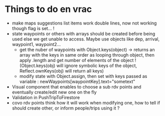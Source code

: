 # Things to do en vrac

- make maps suggestions list items work double lines, now not working though flag is set... !
- state waypoints or others with arrays should be created before being used else we get unable to access. Maybe use objects like dep, arrival, waypoint1, waypoint2...
  - get the nuber of waypoints with Object.keys(object) -> returns an array with the keys in same order as looping through object, then apply .length and get number of elements of the object ! (Object.keys(obj) will ignore symbolic keys of the object, Reflect.ownKeys(obj) will return all keys)
  - modify state with Object.assign, then set with keys passed as variable : newWaypoints[waypointKey].text="sometext"
- Visual component that enables to choose a sub rdv points and eventually create/edit new one on the fly
- Validation in PushTripToFirestore
- covo rdv points think how it will work when modifying one, how to tell if should create other, or inform people/trips using it ?

